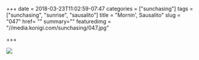 +++
date = 2018-03-23T11:02:59-07:47
categories = ["sunchasing"]
tags = ["sunchasing", "sunrise", "sausalito"]
title = "Mornin', Sausalito"
slug = "047"
href= ""
summary=""
featuredimg = "//media.konigi.com/sunchasing/047.jpg"

+++

<img src="//media.konigi.com/sunchasing/047.jpg" />
